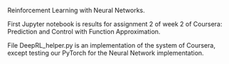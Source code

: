 Reinforcement Learning with Neural Networks.

First Jupyter notebook is results for assignment 2 of week 2 of Coursera: Prediction and Control with Function Approximation.

File DeepRL_helper.py is an implementation of the system of Coursera, except testing our PyTorch for the Neural Network implementation.

